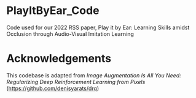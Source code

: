 # PlayItByEar_Code
 Code used for our 2022 RSS paper, Play it by Ear: Learning Skills amidst Occlusion through Audio-Visual Imitation Learning

# Acknowledgements
This codebase is adapted from *Image Augmentation Is All You Need: Regularizing Deep Reinforcement Learning from Pixels* (https://github.com/denisyarats/drq)
